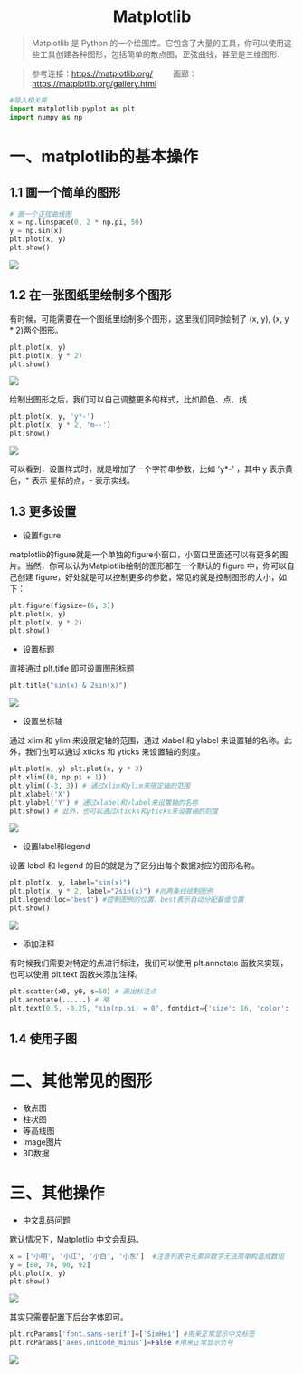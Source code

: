 <h1 align="center">Matplotlib</h1>

> Matplotlib 是 Python 的一个绘图库。它包含了大量的工具，你可以使用这些工具创建各种图形，包括简单的散点图，正弦曲线，甚至是三维图形.

> 参考连接：https://matplotlib.org/ &emsp;&emsp; 画廊：https://matplotlib.org/gallery.html

```Python
#导入相关库
import matplotlib.pyplot as plt
import numpy as np
```

# 一、matplotlib的基本操作

## 1.1 画一个简单的图形

```Python
# 画一个正弦曲线图
x = np.linspace(0, 2 * np.pi, 50)
y = np.sin(x)
plt.plot(x, y)
plt.show()
```

![](https://i.imgur.com/AkBLK2X.png)


## 1.2 在一张图纸里绘制多个图形

有时候，可能需要在一个图纸里绘制多个图形，这里我们同时绘制了 (x, y), (x, y * 2)两个图形。

```Python
plt.plot(x, y)
plt.plot(x, y * 2)
plt.show()
```

![](https://i.imgur.com/8YI0J7G.jpg)

绘制出图形之后，我们可以自己调整更多的样式，比如颜色、点、线

```Python
plt.plot(x, y, 'y*-')
plt.plot(x, y * 2, 'm--')
plt.show()
```

![](https://i.imgur.com/7NRHhtM.png)	

可以看到，设置样式时，就是增加了一个字符串参数，比如 'y*-' ，其中 y 表示黄色，* 表示 星标的点，- 表示实线。


## 1.3 更多设置

- 设置figure
 
matplotlib的figure就是一个单独的figure小窗口，小窗口里面还可以有更多的图片。当然，你可以认为Matplotlib绘制的图形都在一个默认的 figure 中，你可以自己创建 figure，好处就是可以控制更多的参数，常见的就是控制图形的大小，如下：
    
 ```Python   
plt.figure(figsize=(6, 3))
plt.plot(x, y)
plt.plot(x, y * 2)
plt.show()
```	     
   
- 设置标题

直接通过 plt.title 即可设置图形标题

```Python
plt.title("sin(x) & 2sin(x)")
```

![](https://i.imgur.com/yQDqDyQ.jpg)


- 设置坐标轴

通过 xlim 和 ylim 来设限定轴的范围，通过 xlabel 和 ylabel 来设置轴的名称。此外，我们也可以通过 xticks 和 yticks 来设置轴的刻度。	

```Python
plt.plot(x, y) plt.plot(x, y * 2) 
plt.xlim((0, np.pi + 1)) 
plt.ylim((-3, 3)) # 通过xlim和ylim来限定轴的范围 
plt.xlabel('X')  
plt.ylabel('Y') # 通过xlabel和ylabel来设置轴的名称
plt.show() # 此外，也可以通过xticks和yticks来设置轴的刻度
```

![](https://i.imgur.com/11cKMol.jpg)    


- 设置label和legend

设置 label 和 legend 的目的就是为了区分出每个数据对应的图形名称。
 
 ```Python
plt.plot(x, y, label="sin(x)")
plt.plot(x, y * 2, label="2sin(x)") #对两条线绘制图例
plt.legend(loc='best') #控制图例的位置，best表示自动分配最佳位置
plt.show()
```
![](https://i.imgur.com/lItaXlC.jpg)   


- 添加注释
    
有时候我们需要对特定的点进行标注，我们可以使用 plt.annotate 函数来实现，也可以使用 plt.text 函数来添加注释。     
 
```Python
plt.scatter(x0, y0, s=50) # 画出标注点 
plt.annotate(......) # 略 
plt.text(0.5, -0.25, "sin(np.pi) = 0", fontdict={'size': 16, 'color': 'r'})
```

## 1.4 使用子图


# 二、其他常见的图形

- 散点图
- 柱状图
- 等高线图
- Image图片
- 3D数据


# 三、其他操作

- 中文乱码问题

默认情况下，Matplotlib 中文会乱码。

```Python
x = ['小明', '小红', '小白', '小东']  #注意列表中元素非数字无法简单构造成数组
y = [80, 76, 90, 92]
plt.plot(x, y)
plt.show()
```

![](https://i.imgur.com/yw72tqv.png)

其实只需要配置下后台字体即可。

```Python
plt.rcParams['font.sans-serif']=['SimHei'] #用来正常显示中文标签
plt.rcParams['axes.unicode_minus']=False #用来正常显示负号
```

![](https://i.imgur.com/OwShong.png)
